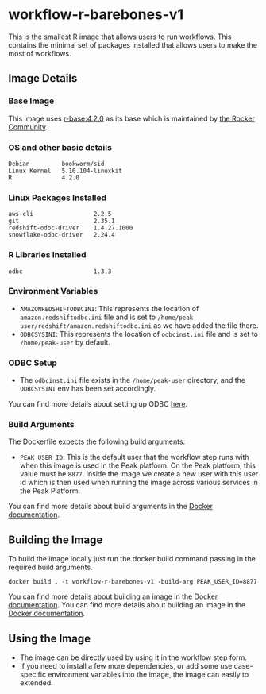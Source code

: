 # workflow-r-barebones-v1
This is the smallest R image that allows users to run workflows. This contains the minimal set of packages installed that allows users to make the most of workflows.

## Image Details
### Base Image
This image uses [r-base:4.2.0](https://hub.docker.com/layers/r-base/library/r-base/4.2.0/images/sha256-42c5988e209690d334d3d0117bbabd932a33106f726603642a8612b584de8644?context=explore) as its base which is maintained by [the Rocker Community](https://github.com/rocker-org/rocker).

### OS and other basic details
```
Debian         bookworm/sid
Linux Kernel   5.10.104-linuxkit
R              4.2.0
```

### Linux Packages Installed
```
aws-cli                 2.2.5
git                     2.35.1
redshift-odbc-driver    1.4.27.1000
snowflake-odbc-driver   2.24.4
```

### R Libraries Installed
```
odbc                    1.3.3
```

### Environment Variables
- `AMAZONREDSHIFTODBCINI`: This represents the location of `amazon.redshiftodbc.ini` file and is set to `/home/peak-user/redshift/amazon.redshiftodbc.ini` as we have added the file there.
- `ODBCSYSINI`: This represents the location of `odbcinst.ini` file and is set to `/home/peak-user` by default.

### ODBC Setup
- The `odbcinst.ini` file exists in the `/home/peak-user` directory, and the `ODBCSYSINI` env has been set accordingly.

You can find more details about setting up ODBC [here](https://docs.aws.amazon.com/redshift/latest/mgmt/configure-odbc-connection.html).

### Build Arguments
The Dockerfile expects the following build arguments:
- `PEAK_USER_ID`: This is the default user that the workflow step runs with when this image is used in the Peak platform. On the Peak platform, this value must be `8877`. Inside the image we create a new user with this user id which is then used when running the image across various services in the Peak Platform.

You can find more details about build arguments in the [Docker documentation](https://docs.docker.com/engine/reference/commandline/build/#set-build-time-variables---build-arg).

## Building the Image
To build the image locally just run the docker build command passing in the required build arguments.
```
docker build . -t workflow-r-barebones-v1 -build-arg PEAK_USER_ID=8877
```
You can find more details about building an image in the [Docker documentation](https://docs.docker.com/engine/reference/commandline/build/).
You can find more details about building an image in the [Docker documentation](https://docs.docker.com/engine/reference/commandline/build/).

## Using the Image
- The image can be directly used by using it in the workflow step form.
- If you need to install a few more dependencies, or add some use case-specific environment variables into the image, the image can easily to extended.
